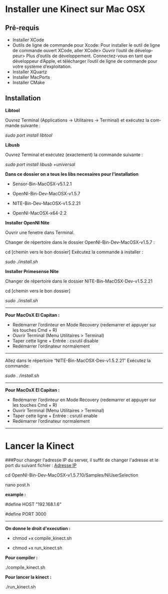 Installer une Kinect sur Mac OSX
==============

Pré-requis
--------------
- Ins­tal­ler XCode
- Outils de ligne de com­mande pour Xcode: Pour ins­tal­ler le outil de ligne de com­mande ouvert XCode, aller XCode> Ouvrir l’outil de déve­lop­peur> Plus d’outils de déve­lop­pe­ment. Connectez-vous en tant que déve­lop­peur d’Apple, et télé­char­ger l’outil de ligne de com­mande pour votre sys­tème d’exploitation.
- Ins­tal­ler XQuartz
- Ins­tal­ler MacPorts
- Ins­tal­ler CMake

Ins­tal­la­tion
--------------

**Lib­tool**

Ouvrez Ter­mi­nal (Appli­ca­tions → Uti­li­taires → Ter­mi­nal) et exé­cu­tez la com­mande suivante :

*sudo port install libtool*

**Libusb**

Ouvrez Ter­mi­nal et exé­cu­tez (exac­te­ment) la com­mande suivante :

*sudo port install libusb +universal*

 **Dans ce dossier on a tous les libs necesaires pour l'installation**

- Sensor-Bin-MacOSX-v5.1.2.1

- OpenNI-Bin-Dev-MacOSX-v1.5.7

- NITE-Bin-Dev-MacOSX-v1.5.2.21

- OpenNI-MacOSX-x64-2.2

**Ins­tal­ler OpenNI Nite**

Ouvrir une fenetre dans Ter­mi­nal.

Chan­ger de réper­toire dans le dos­sier OpenNI-Bin-Dev-MacOSX-v1.5.7 :

cd [chemin vers le bon dossier]
Exé­cu­tez la com­mande à installer :

*sudo ./install.sh*

**Ins­tal­ler Pri­me­sense Nite**

Chan­ger de réper­toire dans le dos­sier NITE-Bin-MacOSX-Dev-v1.5.2.21

cd [chemin vers le bon dossier]

*sudo ./install.sh*


--------------


**Pour MacOsX El Capi­tan :**

- Redé­mar­rer l’ordinteur en Mode Reco­very (rede­mar­rer et appuyer sur les touches Cmd + R)
- Ouvrir Ter­mi­nal (Menu Uti­li­taires > Terminal)
- Taper cette ligne + Entrée : csrutil disable
- Redé­mar­rer l’ordinateur normalement
 
--------------

Allez dans le réper­toire “NITE-Bin-MacOSX-Dev-v1.5.2.21″ Exé­cu­tez la commande:

*sudo . /install.sh*

--------------

**Pour MacOsX El Capi­tan :**

- Redé­mar­rer l’ordinteur en Mode Reco­very (rede­mar­rer et appuyer sur les touches Cmd + R)
- Ouvrir Ter­mi­nal (Menu Uti­li­taires > Terminal)
- Taper cette ligne + Entrée : csrutil enable
- Redé­mar­rer l’ordinateur normalement

--------------

Lancer la Kinect
==============

###Pour changer l'adresse IP du server, il suffit de changer l'adresse et le port du suivant fichier :  [Adresse IP](https://github.com/NablaT/Mini-Golf/blob/master/kinect/OpenNI-Bin-Dev-MacOSX-v1.5.7.10/Samples/NiUserSelection/post.h)

cd OpenNI-Bin-Dev-MacOSX-v1.5.7.10/Samples/NiUserSelection

nano post.h

**example :**

 #define HOST "192.168.1.6"
 
 #define PORT 3000
 
-------------------

**On donne le droit d'execution :**

- chmod +x compile_kinect.sh

- chmod +x run_kinect.sh

**Pour compiler :**

./compile_kinect.sh

**Pour lancer la kinect :**

./run_kinect.sh
